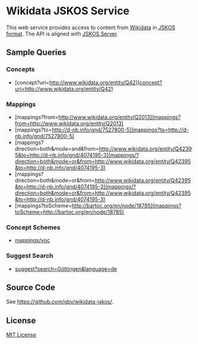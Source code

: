 # Wikidata JSKOS Service

This web service provides access to content from [Wikidata] in [JSKOS format]. The API is aligned with [JSKOS Server].

## Sample Queries

### Concepts

* [concept?uri=http://www.wikidata.org/entity/Q42](concept?uri=http://www.wikidata.org/entity/Q42)

### Mappings

* [mappings?from=http://www.wikidata.org/entity/Q2013](mappings?from=http://www.wikidata.org/entity/Q2013)
* [mappings?to=http://d-nb.info/gnd/7527800-5](mappings?to=http://d-nb.info/gnd/7527800-5)
* [mappings?direction=both&mode=and&from=http://www.wikidata.org/entity/Q42395&to=http://d-nb.info/gnd/4074195-3](mappings/?direction=both&mode=or&from=http://www.wikidata.org/entity/Q42395&to=http://d-nb.info/gnd/4074195-3)
* [mappings?direction=both&mode=or&from=http://www.wikidata.org/entity/Q42395&to=http://d-nb.info/gnd/4074195-3](mappings/?direction=both&mode=or&from=http://www.wikidata.org/entity/Q42395&to=http://d-nb.info/gnd/4074195-3)
* [mappings?toScheme=http://bartoc.org/en/node/18785](mappings?toScheme=http://bartoc.org/en/node/18785)

### Concept Schemes

* [mappings/voc](mappings/voc)

### Suggest Search

* [suggest?search=Göttingen&language=de](suggest?search=Göttingen&language=de)

## Source Code

See <https://github.com/gbv/wikidata-jskos/>.

## License

[MIT License](https://github.com/gbv/wikidata-jskos/blob/master/LICENSE.md)

[Wikidata]: https://www.wikidata.org/
[JSKOS format]: https://gbv.github.io/jskos/jskos.html
[JSKOS Server]: https://github.com/gbv/jskos-server
